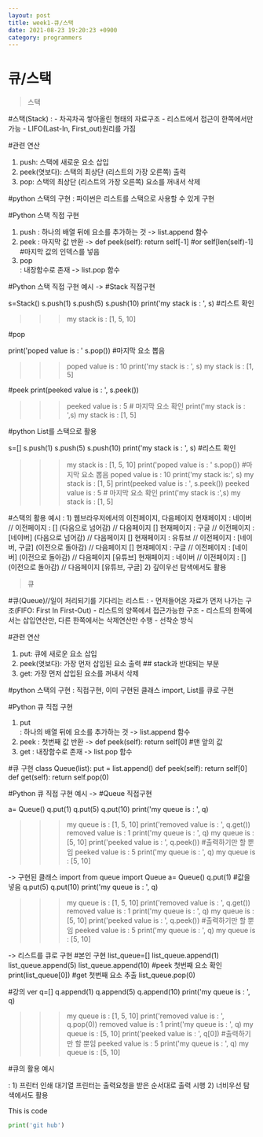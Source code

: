 ```yaml
---
layout: post
title: week1-큐/스택
date: 2021-08-23 19:20:23 +0900
category: programmers
---
```

# 큐/스택
> 스택

#스택(Stack)
  : - 차곡차곡 쌓아올린 형태의 자료구조
    - 리스트에서 접근이 한쪽에서만 가능
    - LIFO(Last-In, First_out)원리를 가짐

#관련 연산
  1) push: 스택에 새로운 요소 삽입
  2) peek(엿보다): 스택의 최상단 (리스트의 가장 오른쪽) 출력
  3) pop: 스택의 최상단 (리스트의 가장 오른쪽) 요소를 꺼내서 삭제

#python 스택의 구현
  : 파이썬은 리스트를 스택으로 사용할 수 있게 구현
    
#Python 스택 직접 구현
 1) push 
   : 하나의 배열 뒤에 요소를 추가하는 것 
     -> list.append 함수  
 2) peek
   : 마지막 값 반환
     -> def peek(self): 
            return self[-1]
            #or self[len(self)-1] #마지막 값의 인덱스를 넣음
 3) pop  
   : 내장함수로 존재 
     -> list.pop 함수


#Python 스택 직접 구현 예시
-> #Stack 직접구현

   s=Stack()
   s.push(1)
   s.push(5)
   s.push(10)
   print('my stack is : ', s)  #리스트 확인
   >>> my stack is : [1, 5, 10]

   #pop
   
   print('poped value is : ' s.pop())  #마지막 요소 뽑음
   >>> poped value is : 10
   print('my stack is : ', s)
   >>> my stack is : [1, 5]

   #peek
   print(peeked value is : ', s.peek())
   >>> peeked value is : 5 # 마지막 요소 확인
   print('my stack is : ',s)
   >>> my stack is : [1, 5]

#python List를 스택으로 활용

s=[]
s.push(1)
s.push(5)
s.push(10)
print('my stack is : ', s)  #리스트 확인
>>> my stack is : [1, 5, 10]
print('poped value is : ' s.pop())  #마지막 요소 뽑음
>>> poped value is : 10
print('my stack is:', s)
>>> my stack is : [1, 5]
print(peeked value is : ', s.peek())
>>> peeked value is : 5 # 마지막 요소 확인
print('my stack is :',s)
>>> my stack is : [1, 5]

#스택의 활용 예시
: 1) 웹브라우저에서의 이전페이지, 다음페이지 
     현재페이지 : 네이버  // 이전페이지 : []             (다음으로 넘어감)  // 다음페이지 []
     현재페이지 : 구글    // 이전페이지 : [네이버]       (다음으로 넘어감)  // 다음페이지 []
     현재페이지 : 유튜브  // 이전페이지 : [네이버, 구글] (이전으로 돌아감)  // 다음페이지 []
     현재페이지 : 구글    // 이전페이지 : [네이버]       (이전으로 돌아감)  // 다음페이지 [유튜브]
     현재페이지 : 네이버  // 이전페이지 : []             (이전으로 돌아감)  // 다음페이지 [유튜브, 구글]
  2) 깊이우선 탐색에서도 활용

> 큐

#큐(Queue)//일이 처리되기를 기다리는 리스트
  : - 먼저들어온 자료가 먼저 나가는 구조(FIFO: First In First-Out)
    - 리스트의 양쪽에서 접근가능한 구조
    - 리스트의 한쪽에서는 삽입연산만, 다른 한쪽에서는 삭제연산만 수행
    - 선착순 방식

#관련 연산
  1) put: 큐에 새로운 요소 삽입
  2) peek(엿보다): 가장 먼저 삽입된 요소 출력  ## stack과 반대되는 부문
  3) get: 가장 먼저 삽입된 요소를 꺼내서 삭제

#python 스택의 구현
  : 직접구현, 이미 구현된 클래스 import, List를 큐로 구현
    
#Python 큐 직접 구현
 1) put  
   : 하나의 배열 뒤에 요소를 추가하는 것 
     -> list.append 함수  
 2) peek
   : 첫번째 값 반환
     -> def peek(self): 
            return self[0] #맨 앞의 값
 3) get
   : 내장함수로 존재 
     -> list.pop 함수

#큐 구현
class Queue(list):
    put = list.append()
    def peek(self):
        return self[0]
    def get(self):
    return self.pop(0)


#Python 큐 직접 구현 예시
-> #Queue 직접구현

  a= Queue()
  q.put(1)
  q.put(5)
  q.put(10)
  print('my queue is : ', q)
  >>>my queue is : [1, 5, 10]
  print('removed value is : ', q.get())
  >>>removed value is : 1
  print('my queue is : ', q)
  >>>my queue is : [5, 10]
  print('peeked value is : ', q.peek()) #출력하기만 할 뿐임
  >>>peeked value is : 5
  print('my queue is : ', q)
  >>>my queue is : [5, 10]

-> 구현된 클래스 import
  from queue import Queue
  a= Queue()
  q.put(1) #값을 넣음
  q.put(5)
  q.put(10)
  print('my queue is : ', q)
  >>>my queue is : [1, 5, 10]
  print('removed value is : ', q.get())
  >>>removed value is : 1
  print('my queue is : ', q)
  >>>my queue is : [5, 10]
  print('peeked value is : ', q.peek()) #출력하기만 할 뿐임
  >>>peeked value is : 5
  print('my queue is : ', q)
  >>>my queue is : [5, 10]

-> 리스트를 큐로 구현
 #본인 구현
 list_queue=[]
 list_queue.append(1) 
 list_queue.append(5) 
 list_queue.append(10)
 #peek 첫번째 요소 확인
 print(list_queue[0]) 
 #get 첫번째 요소 추출
 list_queue.pop(0) 

#강의 ver
  q=[]
  q.append(1)
  q.append(5)
  q.append(10)
  print('my queue is : ', q)
  >>>my queue is : [1, 5, 10]
  print('removed value is : ', q.pop(0))
  >>>removed value is : 1
  print('my queue is : ', q)
  >>>my queue is : [5, 10]
  print('peeked value is : ', q[0]) #출력하기만 할 뿐임
  >>>peeked value is : 5
  print('my queue is : ', q)
  >>>my queue is : [5, 10]

#큐의 활용 예시

: 1) 프린터 인쇄 대기열
     프린터는 출력요청을 받은 순서대로 출력 시행
  2) 너비우선 탐색에서도 활용
      

This is code
```python
print('git hub')
```
